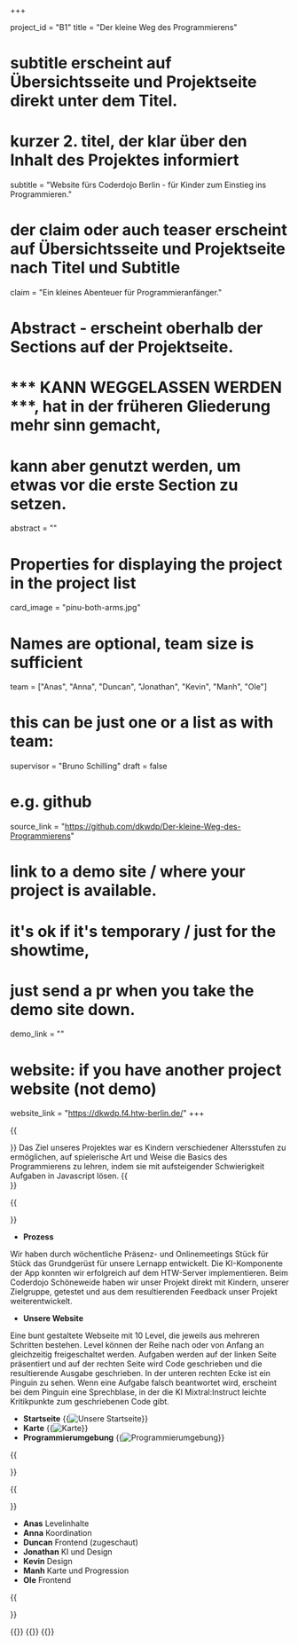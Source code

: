 +++


project_id = "B1"
title = "Der kleine Weg des Programmierens"

# subtitle erscheint auf Übersichtsseite und Projektseite direkt unter dem Titel.
# kurzer 2. titel, der klar über den Inhalt des Projektes informiert
subtitle = "Website fürs Coderdojo Berlin - für Kinder zum Einstieg ins Programmieren."

# der claim oder auch teaser erscheint auf Übersichtsseite und Projektseite nach Titel und Subtitle
claim = "Ein kleines Abenteuer für Programmieranfänger."

# Abstract - erscheint oberhalb der Sections auf der Projektseite. 
# *** KANN WEGGELASSEN WERDEN ***, hat in der früheren Gliederung mehr sinn gemacht,
# kann aber genutzt werden, um etwas vor die erste Section zu setzen.
abstract = ""

# Properties for displaying the project in the project list
card_image = "pinu-both-arms.jpg"

# Names are optional, team size is sufficient
team = ["Anas", "Anna", "Duncan", "Jonathan", "Kevin", "Manh", "Ole"]
# this can be just one or a list as with team:
supervisor = "Bruno Schilling"
draft = false


# e.g. github
source_link = "https://github.com/dkwdp/Der-kleine-Weg-des-Programmierens"
# link to a demo site / where your project is available.
# it's ok if it's temporary / just for the showtime, 
# just send a pr when you take the demo site down.
demo_link = ""
# website: if you have another project website (not demo)
website_link = "https://dkwdp.f4.htw-berlin.de/"
+++

{{<section title="Unser Ziel">}}
Das Ziel unseres Projektes war es Kindern verschiedener Altersstufen zu ermöglichen, auf spielerische Art und Weise die Basics des Programmierens zu lehren, indem sie mit aufsteigender Schwierigkeit Aufgaben in Javascript lösen. 
{{</section>}}


{{<section title="Prozess and Ergebnis">}}

* **Prozess**

Wir haben durch wöchentliche Präsenz- und Onlinemeetings Stück für Stück das Grundgerüst für unsere Lernapp entwickelt. Die KI-Komponente der App konnten wir erfolgreich auf dem HTW-Server implementieren. Beim Coderdojo Schöneweide haben wir unser Projekt direkt mit Kindern, unserer Zielgruppe, getestet und aus dem resultierenden Feedback unser Projekt weiterentwickelt.

* **Unsere Website**

Eine bunt gestaltete Webseite mit 10 Level, die jeweils aus mehreren Schritten bestehen. Level können der Reihe nach oder von Anfang an gleichzeitig freigeschaltet werden. Aufgaben werden auf der linken Seite präsentiert und auf der rechten Seite wird Code geschrieben und die resultierende Ausgabe geschrieben. In der unteren rechten Ecke ist ein Pinguin zu sehen. Wenn eine Aufgabe falsch beantwortet wird, erscheint bei dem Pinguin eine Sprechblase, in der die KI Mixtral:Instruct leichte Kritikpunkte zum geschriebenen Code gibt.
* **Startseite**
{{<image src="dkwdp_mainpage.jpg" alt="Unsere Startseite">}}
* **Karte**
{{<image src="dkwdp_map.jpg" alt="Karte">}}
* **Programmierumgebung**
{{<image src="dkwdp_coding.jpg" alt="Programmierumgebung">}}

{{</section>}} 

{{<section title="Team">}} 
* **Anas**
Levelinhalte
* **Anna**
Koordination
* **Duncan**
Frontend (zugeschaut)
* **Jonathan**
KI und Design
* **Kevin**
Design
* **Manh**
Karte und Progression
* **Ole**
Frontend

{{</section>}} 

{{<gallery>}}
{{<team-member image="pinu-both-arms.jpg" name="Pinu">}}
{{</gallery>}}

